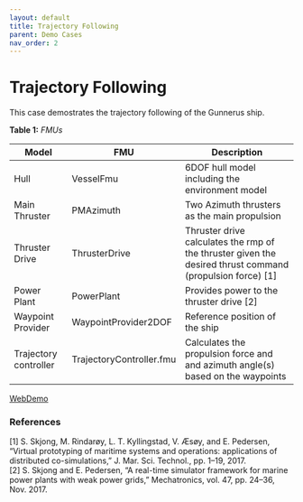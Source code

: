 ```yaml
---
layout: default
title: Trajectory Following
parent: Demo Cases
nav_order: 2
---
```

# Trajectory Following 
This case demostrates the trajectory following of the Gunnerus ship.

**Table 1:** *FMUs*

 |Model| FMU| Description |
 | --- | --- | ---| 
 | Hull | VesselFmu |6DOF hull model including the environment model |
 | Main Thruster| PMAzimuth | Two Azimuth thrusters as the main propulsion|
 | Thruster Drive| ThrusterDrive | Thruster drive calculates the rmp of the thruster given the desired thrust command (propulsion force) [1] |
 | Power Plant| PowerPlant | Provides power to the thruster drive [2]|
 | Waypoint Provider| WaypointProvider2DOF | Reference position of the ship  |
 | Trajectory controller | TrajectoryController.fmu | Calculates the propulsion force and and azimuth angle(s) based on the waypoints | 
 

[WebDemo](https://gunnerus-case.github.io/gunnerus-web-demo/)


### References
[1] S. Skjong, M. Rindarøy, L. T. Kyllingstad, V. Æsøy, and E. Pedersen, “Virtual prototyping of maritime systems and operations: applications of distributed co-simulations,” J. Mar. Sci. Technol., pp. 1–19, 2017.  
[2] S. Skjong and E. Pedersen, “A real-time simulator framework for marine power plants with weak power grids,” Mechatronics, vol. 47, pp. 24–36, Nov. 2017.  
